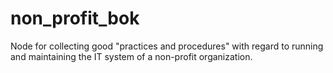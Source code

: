 non_profit_bok
==============

Node for collecting good "practices and procedures" with regard to running and maintaining the IT system of a non-profit organization.
